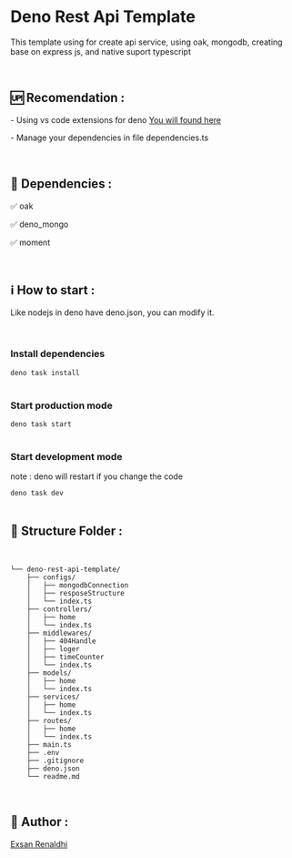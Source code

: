 <h1>Deno Rest Api Template</h1>
<p>
    This template using for create api service, using oak, mongodb, creating base on express js, and native suport typescript
</p>
<br/>

<h2>🆙 Recomendation : </h2>
<p>
- Using vs code extensions for deno 
<a href="https://marketplace.visualstudio.com/items?itemName=denoland.vscode-deno"> You will found here </a>
</p>
<p>
- Manage your dependencies in file dependencies.ts
</p>
<br/>

<h2> 🤖 Dependencies : </h2>
<p>
    ✅ oak
</p>
<p>
    ✅ deno_mongo
</p>
<p>
    ✅ moment
</p>
<br/>

<h2>ℹ️ How to start : </h2>
<p>
    Like nodejs in deno have deno.json, you can modify it.
</p>
<br/>

<h3>Install dependencies</h3>
<code>deno task install</code>
<br/>
<br/>

<h3>Start production mode</h3>
<code>deno task start</code>
<br/>
<br/>

<h3>Start development mode</h3>
<p>note : deno will restart if you change the code</p>
<code>deno task dev</code>
<br/>
<br/>

<h2>🔀 Structure Folder : </h2>
<br/>

```.
└── deno-rest-api-template/
    ├── configs/
    │   ├── mongodbConnection
    │   ├── resposeStructure
    │   └── index.ts
    ├── controllers/
    │   ├── home
    │   └── index.ts
    ├── middlewares/
    │   ├── 404Handle
    │   ├── loger
    │   ├── timeCounter
    │   └── index.ts
    ├── models/
    │   ├── home
    │   └── index.ts
    ├── services/
    │   ├── home
    │   └── index.ts
    ├── routes/
    │   ├── home
    │   └── index.ts
    ├── main.ts
    ├── .env
    ├── .gitignore
    ├── deno.json
    └── readme.md
```
<br/>

<h2>🤡 Author : </h2>
<a href="https://github.com/exsan172">Exsan Renaldhi</a>
<br/>